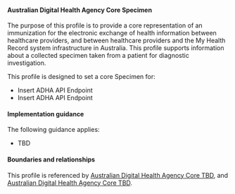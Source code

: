 #### Australian Digital Health Agency Core Specimen
The purpose of this profile is to provide a core representation of an immunization for the electronic exchange of health information between healthcare providers, and between healthcare providers and the My Health Record system infrastructure in Australia. This profile supports information about a collected specimen taken from a patient for diagnostic investigation.

This profile is designed to set a core Specimen for:
* Insert ADHA API Endpoint
* Insert ADHA API Endpoint

#### Implementation guidance
The following guidance applies:
* TBD

#### Boundaries and relationships
This profile is referenced by 
[Australian Digital Health Agency Core TBD](StructureDefinition-dh-tbd-core-1.html), and 
[Australian Digital Health Agency Core TBD](StructureDefinition-dh-tbd-core-1.html).